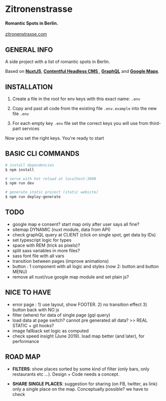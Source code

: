 # Zitronenstrasse

#### Romantic Spots in Berlin.

[zitronenstrasse.com](https://zitronenstrasse.com/)

## GENERAL INFO

A side project with a list of romantic spots in Berlin.

Based on **[NuxtJS](https://nuxt.com/)**, **[Contentful Headless CMS ](https://www.contentful.com/)**, **[GraphQL](https://graphql.org/)** and **[Google Maps](https://www.google.com/maps)**.

## INSTALLATION

1. Create a file in the root for env keys with this exact name: `.env`

2. Copy and past all code from the existing file `.env.example` into the new file `.env`

3. For each empty key `.env` file set the correct keys you will use from third-part services

Now you set the right keys. You're ready to start

## BASIC CLI COMMANDS

```bash
# install dependencies
$ npm install

# serve with hot reload at localhost:3000
$ npm run dev

# generate static project (static website)
$ npm run deploy-generate
```

## TODO

-   google map e consent? start map only after user says all fine?
-   sitemap DYNAMIC (nuxt module, data from API)
-   check graphQL query at CLIENT (click on single spot, get data by IDs)
-   set typescript logic for types
-   space with REM (trick as pixels)?
-   split sass variables in more files?
-   sass font file with all vars
-   transition between pages (improve animations)
-   button : 1 component with all logic and styles (now 2: button and button MENU)
-   remove all nuxt/vue google map module and set plain js?

## NICE TO HAVE

-   error page : 1) use layout, show FOOTER. 2) no transition effect 3) button back with NO js
-   filter (where) for data of single page (gql query)
-   load data at page switch? cannot pre generated all data? >> REAL STATIC + git hooks?
-   image fallback set logic as computed
-   check speed insight (June 2019). load map better (and later), for performance

## ROAD MAP

-   **FILTERS**: show places sorted by some kind of filter (only bars, only restaurants etc ...). Design + Code needs a concept.

-   **SHARE SINGLE PLACES**: suggestion for sharing (on FB, twitter, as link) only a single place on the map. Conceptually possible? we have to check
